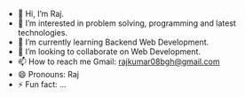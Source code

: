 - 👋 Hi, I’m Raj.
- 👀 I’m interested in problem solving, programming and latest technologies.
- 🌱 I’m currently learning Backend Web Development.
- 💞️ I’m looking to collaborate on Web Development.
- 📫 How to reach me Gmail: rajkumar08bgh@gmail.com
- 😄 Pronouns: Raj
- ⚡ Fun fact: ...

<!---
Raj91027/Raj91027 is a ✨ special ✨ repository because its `README.md` (this file) appears on your GitHub profile.
You can click the Preview link to take a look at your changes.
--->
